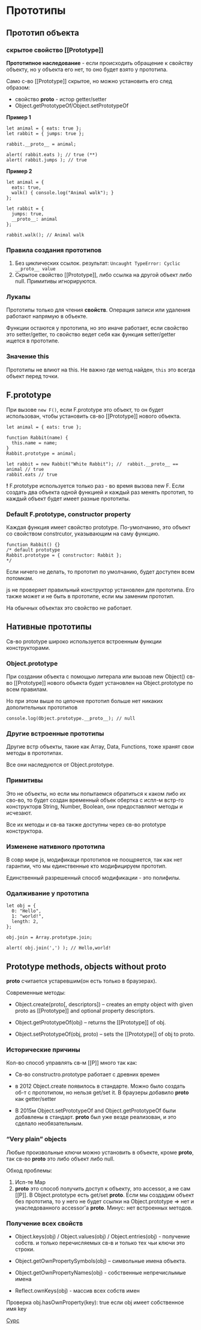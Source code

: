 # Прототипы

## Прототип объекта

### скрытое свойство [[Prototype]]

**Прототипное наследование** - если происходить обращение к свойству объекту, но у объекта его нет, то оно будет взято у прототипа.

 Само с-во [[Prototype]] скрытое, но можно установить его след образом:

 - свойство __proto__ - истор getter/setter
 - Object.getPrototypeOf/Object.setPrototypeOf

**Пример 1**
 ```
let animal = { eats: true };
let rabbit = { jumps: true };

rabbit.__proto__ = animal;

alert( rabbit.eats ); // true (**)
alert( rabbit.jumps ); // true
```

**Пример 2**
```
let animal = {
  eats: true,
  walk() { console.log("Animal walk"); }
};

let rabbit = {
  jumps: true,
  __proto__: animal
};

rabbit.walk(); // Animal walk
```

### Правила создания прототипов

1. Без циклических ссылок. результат:
`Uncaught TypeError: Cyclic __proto__ value`
2. Скрытое свойство [[Prototype]], либо ссылка на другой объект либо null. Примитивы игнорируются.

### Лукапы

Прототипы только для чтения **свойств**. Операция записи или удаления работают напрямую в объекте.

Функции остаются у прототипа, но это иначе работает, если свойство это setter/getter, то свойство ведет себя как функция setter/getter ищется в прототипе.

### Значение this

Прототипы не влиют на this. Не важно где метод найден, `this` это всегда объект перед точки.

## F.prototype

При вызове `new F()`, если F.prototype это объект, то он будет использован, чтобы установить св-во [[Prototype]] нового объекта.

```
let animal = { eats: true };

function Rabbit(name) {
  this.name = name;
}
Rabbit.prototype = animal;

let rabbit = new Rabbit("White Rabbit"); //  rabbit.__proto__ == animal // true
rabbit.eats // true
```
**!** F.prototype используется только раз - во время вызова new F. Если создать два объекта одной функцией и каждый раз менять прототип, то каждый объект будет имеет разные прототипы.

### Default F.prototype, constructor property

Каждая функция имеет свойство prototype. По-умолчанию, это объект со свойством constrcutor, указывающим на саму функцию.

```
function Rabbit() {}
/* default prototype
Rabbit.prototype = { constructor: Rabbit };
*/
```

Если ничего не делать, то прототип по умолчанию, будет доступен всем потомкам.

js не проверяет правильный конструктор установлен для прототипа. Его также может и не быть в прототипе, если мы заменим прототип.

На обычных объектах это свойство не работает.

## Нативные прототипы

Св-во prototype широко используется встроенным функции конструкторами.

### Object.prototype

При создании объекта с помощью литерала или вызоав new Object() св-во [[Prototype]] нового объекта будет установлен на Object.prototype по всем правилам.

Но при этом выше по цепочке прототип больше нет никаких дополительных прототипов

```
console.log(Object.prototype.__proto__); // null
```

### Другие встроенные прототипы

Другие встр объекты, такие как Array, Data, Functions, тоже хранят свои методы в прототипах.

Все они наследуются от Object.prototype.

### Примитивы

Это не объекты, но если мы попытаемся обратиться к каком либо их сво-во, то будет создан временный объек обертка с испл-м встр-го конструкторв String, Number, Boolean, они предоставляют методы и исчезают.

Все их методы и св-ва также доступны через св-во prototype конструктора.

### Изменене нативного прототипа

В совр мире js, модификаци прототипов не поощряется, так как нет гарантии, что мы единственные кто модифицируем прототип.

Единственный разрешенный способ модификации - это полифилы.

### Одалживание у прототипа

```
let obj = {
  0: "Hello",
  1: "world!",
  length: 2,
};

obj.join = Array.prototype.join;

alert( obj.join(',') ); // Hello,world!
```

## Prototype methods, objects without __proto__

__proto__ считается устаревшим(он есть только в браузерах).

Современные методы:

- Object.create(proto[, descriptors]) – creates an empty object with given proto as [[Prototype]] and optional property descriptors.

- Object.getPrototypeOf(obj) – returns the [[Prototype]] of obj.

- Object.setPrototypeOf(obj, proto) – sets the [[Prototype]] of obj to proto.

### Исторические причины

Кол-во способ управлять св-м [[P]] много так как:
- Св-во constructro.prototype работает с древних времен

- в 2012 Object.create появилось в стандарте. Можно было создать об-т с прототипом, но нельзя get/set it. В браузеры добавило __proto__ как getter/setter

- В 2015м Object.setPrototypeOf and Object.getPrototypeOf были добавлены в стандарт. __proto__ был уже везде реализован, и это сделало необязательным.

### “Very plain” objects

Любые произвольные ключи можно установить в объекте, кроме __proto__, так св-во __proto__ это либо объект либо null.

Обход проблемы:

1. Исп-те Map
2. __proto__ это способ получить доступ к объекту, это accessor, а не сам [[P]]. В Object.prototype есть get/set __proto__. Если мы создадим объект без прототипа, то у него не будет ссылки на Object.prototype => нет и унаследованного accessor'а __proto__. Минус: нет встроенных методов.

### Получение всех свойств

- Object.keys(obj) / Object.values(obj) / Object.entries(obj)  - получение собств. и только перечисляемых св-в и только тех чьи ключи это строки.

- Object.getOwnPropertySymbols(obj) – символьные имена объекта.

- Object.getOwnPropertyNames(obj) - собственные непречислымые имена

- Reflect.ownKeys(obj) - массив всех собств имен

Проверка
obj.hasOwnProperty(key): true если obj имеет собственное имя key

[Сурс](https://javascript.info/)